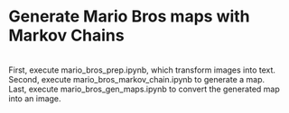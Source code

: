 <h1>Generate Mario Bros maps with Markov Chains</h1><br>
First, execute mario_bros_prep.ipynb, which transform images into text.<br>
Second, execute mario_bros_markov_chain.ipynb to generate a map.<br>
Last, execute mario_bros_gen_maps.ipynb to convert the generated map into an image.<br>
